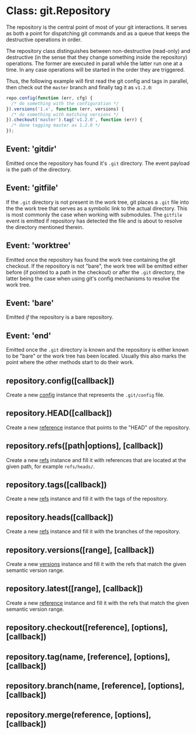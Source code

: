 # Class: git.Repository

The repository is the central point of most of your git interactions.
It serves as both a point for dispatching git commands and as a queue
that keeps the destructive operations in order.

The repository class distinguishes between non-destructive (read-only)
and destructive (in the sense that they change something inside the
repository) operations. The former are executed in parall while the
latter run one at a time. In any case operations will be started in
the order they are triggered.

Thus, the following example will first read the git config and tags
in parallel, then check out the `master` branch and finally tag it
as `v1.2.0`:

```javascript
repo.config(function (err, cfg) {
  /* do something with the configuration */
}).versions('1.x', function (err, versions) {
  /* do something with matching versions */
}).checkout('master').tag('v1.2.0', function (err) {
  /* done tagging master as 1.2.0 */
});
```

## Event: 'gitdir'

Emitted once the repository has found it's `.git` directory. The event
payload is the path of the directory.

## Event: 'gitfile'

If the `.git` directory is not present in the work tree, git places a
`.git` file into the the work tree that serves as a symbolic link to
the actual directory. This is most commonly the case when working with
submodules. The `gitfile` event is emitted if repository has detected
the file and is about to resolve the directory mentioned therein.

## Event: 'worktree'

Emitted once the repository has found the work tree containing the git
checkout. If the repository is not "bare", the work tree will be emitted
either before (if pointed to a path in the checkout) or after the `.git`
directory, the latter being the case when using git's config mechanisms
to resolve the work tree.

## Event: 'bare'

Emitted _if_ the repository is a bare repository.

## Event: 'end'

Emitted once the `.git` directory is known and the repository is either
known to be "bare" or the work tree has been located. Usually this also
marks the point where the other methods start to do their work.

## repository.config([callback])

Create a new [config](./config.md) instance that represents the `.git/config`
file.

## repository.HEAD([callback])

Create a new [reference](./reference.md) instance that points to the "HEAD" of
the repository.

## repository.refs([path|options], [callback])

Create a new [refs](./refs.md) instance and fill it with references that are
located at the given path, for example `refs/heads/`.

## repository.tags([callback])

Create a new [refs](./refs.md) instance and fill it with the tags of the
repository.

## repository.heads([callback])

Create a new [refs](./refs.md) instance and fill it with the branches of the
repository.

## repository.versions([range], [callback])

Create a new [versions](./versions.md) instance and fill it with the
refs that match the given semantic version range.

## repository.latest([range], [callback])

Create a new [reference](./versions.md) instance and fill it with the
refs that match the given semantic version range.

## repository.checkout([reference], [options], [callback])

## repository.tag(name, [reference], [options], [callback])

## repository.branch(name, [reference], [options], [callback])

## repository.merge(reference, [options], [callback])

